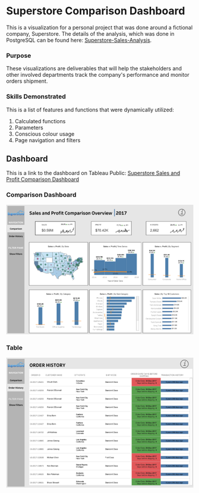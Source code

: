 # Superstore Comparison Dashboard
This is a visualization for a personal project that was done around a fictional company, Superstore. The details of the analysis, which was done in PostgreSQL can be found here: [Superstore-Sales-Analysis](https://github.com/NelsonAbolaji/Superstore-Sales-Analysis).

### Purpose
These visualizations are deliverables that will help the stakeholders and other involved departments track the company's performance and monitor orders shipment.

### Skills Demonstrated
This is a list of features and functions that were dynamically utilized:
1. Calculated functions
2. Parameters
3. Conscious colour usage
4. Page navigation and filters

## Dashboard 
This is a link to the dashboard on Tableau Public: [Superstore Sales and Profit Comparison Dashboard](https://public.tableau.com/app/profile/osingunwa.nelson.abolaji/viz/SuperstoreSalesDashboard_16956083762320/SalesandProfitComparisonDashboard#1)


### Comparison Dashboard
![A picture of Superstore Sales and Profit Comparison Dashboard](https://github.com/NelsonAbolaji/Superstore-Comparison-Dashboard/blob/main/Sales%20and%20Profit%20Comparison%20Dashboard.png)

### Table 
![A picture of the Orders History Table](https://github.com/NelsonAbolaji/Superstore-Comparison-Dashboard/blob/main/Order%20History.png)
